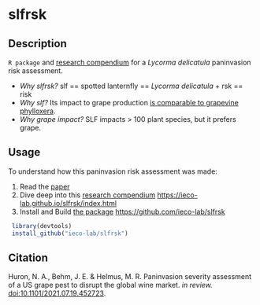 
<!-- README.md is generated from README.Rmd. Please edit that file -->

# slfrsk

<!-- badges: start -->
<!-- badges: end -->

## Description

`R package` and [research
compendium](https://ieco-lab.github.io/slfrsk/index.html) for a *Lycorma
delicatula* paninvasion risk assessment.

-   *Why slfrsk?* slf == spotted lanternfly == *Lycorma delicatula* +
    rsk == risk
-   *Why slf?* Its impact to grape production [is comparable to
    grapevine
    phylloxera](https://en.wikipedia.org/wiki/Great_French_Wine_Blight).
-   *Why grape impact?* SLF impacts &gt; 100 plant species, but it
    prefers grape.

## Usage

To understand how this paninvasion risk assessment was made:

1.  Read the
    [paper](https://www.biorxiv.org/content/10.1101/2021.07.19.452723v2.full)
2.  Dive deep into this [research
    compendium](https://ieco-lab.github.io/slfrsk/index.html)
    <https://ieco-lab.github.io/slfrsk/index.html>
3.  Install and Build [the package](https://github.com/ieco-lab/slfrsk)
    <https://github.com/ieco-lab/slfrsk>

``` r
 library(devtools)
 install_github("ieco-lab/slfrsk")
```

## Citation

Huron, N. A., Behm, J. E. & Helmus, M. R. Paninvasion severity
assessment of a US grape pest to disrupt the global wine market. *in
review.* [doi:10.1101/2021.07.19.452723](https://www.biorxiv.org/content/10.1101/2021.07.19.452723v2.full).

